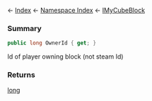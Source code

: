 ← [Index](Api-Index) ← [Namespace Index](Namespace-Index) ← [IMyCubeBlock](VRage.Game.ModAPI.Ingame.IMyCubeBlock)

### Summary

```csharp
public long OwnerId { get; }
```

Id of player owning block (not steam Id)

### Returns

[long](https://docs.microsoft.com/en-us/dotnet/api/system.int64?view=netframework-4.6)

